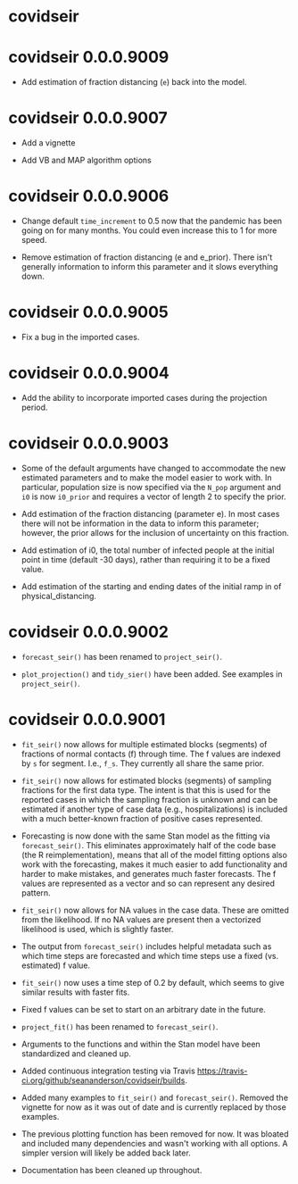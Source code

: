 # covidseir

# covidseir 0.0.0.9009

* Add estimation of fraction distancing (`e`) back into the model.

# covidseir 0.0.0.9007

* Add a vignette

* Add VB and MAP algorithm options

# covidseir 0.0.0.9006

* Change default `time_increment` to 0.5 now that the pandemic
  has been going on for many months. You could even increase this
  to 1 for more speed.
  
* Remove estimation of fraction distancing (e and e_prior). There isn't 
  generally information to inform this parameter and it slows everything down.

# covidseir 0.0.0.9005

* Fix a bug in the imported cases.

# covidseir 0.0.0.9004

* Add the ability to incorporate imported cases during the projection period.

# covidseir 0.0.0.9003

* Some of the default arguments have changed to accommodate the new
  estimated parameters and to make the model easier to work with. In particular,
  population size is now specified via the `N_pop` argument and `i0` is now
  `i0_prior` and requires a vector of length 2 to specify the prior.

* Add estimation of the fraction distancing (parameter e). In most cases there
  will not be information in the data to inform this parameter; however,
  the prior allows for the inclusion of uncertainty on this fraction.

* Add estimation of i0, the total number of infected people at the initial
  point in time (default -30 days), rather than requiring it to be a fixed value.

* Add estimation of the starting and ending dates of the initial ramp in of
  physical_distancing.

# covidseir 0.0.0.9002

* `forecast_seir()` has been renamed to `project_seir()`.

* `plot_projection()` and `tidy_sier()` have been added. See examples
  in `project_seir()`.

# covidseir 0.0.0.9001

* `fit_seir()` now allows for multiple estimated blocks (segments) of fractions
  of normal contacts (f) through time. The f values are indexed by `s` for
  segment. I.e., `f_s`. They currently all share the same prior.

* `fit_seir()` now allows for estimated blocks (segments) of sampling fractions
  for the first data type. The intent is that this is used for the reported
  cases in which the sampling fraction is unknown and can be estimated if
  another type of case data (e.g., hospitalizations) is included with a much
  better-known fraction of positive cases represented.

* Forecasting is now done with the same Stan model as the fitting via
  `forecast_seir()`. This eliminates approximately half of the code base (the
  R reimplementation), means that all of the model fitting options also work
  with the forecasting, makes it much easier to add functionality and harder to
  make mistakes, and generates much faster forecasts. The f values are
  represented as a vector and so can represent any desired pattern.

* `fit_seir()` now allows for NA values in the case data. These are omitted
  from the likelihood. If no NA values are present then a vectorized likelihood
  is used, which is slightly faster.

* The output from `forecast_seir()` includes helpful metadata such as which
  time steps are forecasted and which time steps use a fixed (vs. estimated)
  f value.

* `fit_seir()` now uses a time step of 0.2 by default, which seems to give
  similar results with faster fits.

* Fixed f values can be set to start on an arbitrary date in the future.

* `project_fit()` has been renamed to `forecast_seir()`.

* Arguments to the functions and within the Stan model have been standardized
  and cleaned up.

* Added continuous integration testing via Travis
  <https://travis-ci.org/github/seananderson/covidseir/builds>.

* Added many examples to `fit_seir()` and `forecast_seir()`. Removed the
  vignette for now as it was out of date and is currently replaced by those
  examples.

* The previous plotting function has been removed for now. It was bloated and
  included many dependencies and wasn't working with all options. A simpler
  version will likely be added back later.

* Documentation has been cleaned up throughout.


